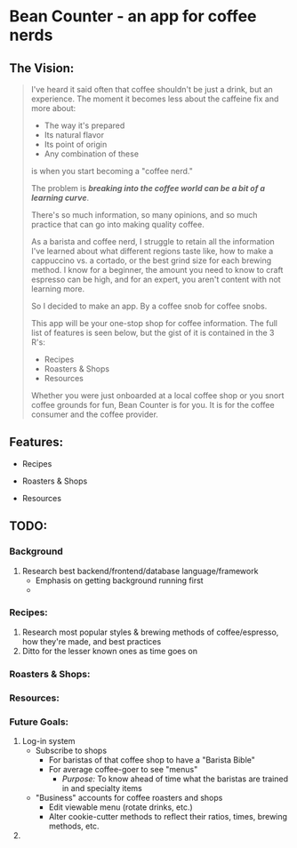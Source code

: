 # **Bean Counter - an app for coffee nerds**

## **The Vision:**
> I've heard it said often that coffee shouldn't be just a drink, but an experience. The moment it becomes less about the caffeine fix and more about:
>
> - The way it's prepared 
> - Its natural flavor
> - Its point of origin
> - Any combination of these
> 
> is when you start becoming a "coffee nerd."
>
> The problem is ***breaking into the coffee world can be a bit of a learning curve***.
>
> There's so much information, so many opinions, and so much practice that can go into making quality coffee.
>
> As a barista and coffee nerd, I struggle to retain all the information I've learned about what different regions taste like, how to make a cappuccino vs. a cortado, or the best grind size for each brewing method. I know for a beginner, the amount you need to know to craft espresso can be high, and for an expert, you aren't content with not learning more.
>
> So I decided to make an app. By a coffee snob for coffee snobs.
>
> This app will be your one-stop shop for coffee information. The full list of features is seen below, but the gist of it is contained in the 3 R's:
> - Recipes
> - Roasters & Shops
> - Resources
>
> Whether you were just onboarded at a local coffee shop or you snort coffee grounds for fun, Bean Counter is for you. It is for the coffee consumer and the coffee provider.

## **Features:**
 - Recipes
> 
 - Roasters & Shops
>
 - Resources



## **TODO:**

### **Background**
1. Research best backend/frontend/database language/framework
    - Emphasis on getting background running first
    -
### **Recipes:**
1. Research most popular styles & brewing methods of coffee/espresso, how they're made, and best practices
2. Ditto for the lesser known ones as time goes on
### **Roasters & Shops:**

### **Resources:**

### **Future Goals:**
1. Log-in system
    - Subscribe to shops
        - For baristas of that coffee shop to have a "Barista Bible"
        - For average coffee-goer to see "menus"
            - *Purpose:* To know ahead of time what the baristas are trained in and specialty items
    - "Business" accounts for coffee roasters and shops
        - Edit viewable menu (rotate drinks, etc.)
        - Alter cookie-cutter methods to reflect their ratios, times, brewing methods, etc.
2. 